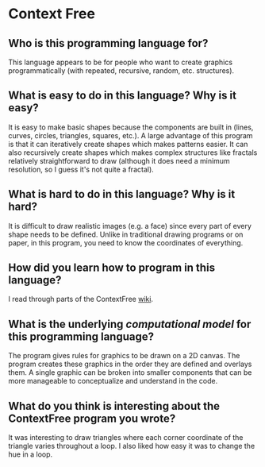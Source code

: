 # Context Free

##  Who is this programming language for?

This language appears to be for people who want to create graphics programmatically (with repeated, recursive, random, etc. structures).

## What is easy to do in this language? Why is it easy?

It is easy to make basic shapes because the components are built in (lines, curves, circles, triangles, squares, etc.). A large advantage of this program is that it can iteratively create shapes which makes patterns easier. It can also recursively create shapes which makes complex structures like fractals relatively straightforward to draw (although it does need a minimum resolution, so I guess it's not quite a fractal).

## What is hard to do in this language? Why is it hard?

It is difficult to draw realistic images (e.g. a face) since every part of every shape needs to be defined. Unlike in traditional drawing programs or on paper, in this program, you need to know the coordinates of everything.

## How did you learn how to program in this language?

I read through parts of the ContextFree [wiki](https://github.com/MtnViewJohn/context-free/wiki).

## What is the underlying _computational model_ for this programming language? 

The program gives rules for graphics to be drawn on a 2D canvas. The program creates these graphics in the order they are defined and overlays them. A single graphic can be broken into smaller components that can be more manageable to conceptualize and understand in the code.

## What do you think is interesting about the ContextFree program you wrote?

It was interesting to draw triangles where each corner coordinate of the triangle varies throughout a loop. I also liked how easy it was to change the hue in a loop.